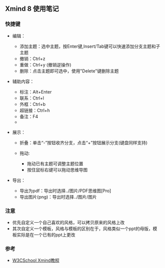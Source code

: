 

## Xmind 8 使用笔记


### 快捷键


- 编辑：

  - 添加主题：选中主题，按Enter键,Insert/Tab键可以快速添加分支主题和子主题
  - 撤销：Ctrl+z
  - 重做：Ctrl+y  (撤销逆操作) 
  - 删除：点击主题即可选中，使用"Delete"键删除主题

- 辅助内容：

  - 标注：Alt+Enter
  - 联系：Ctrl+l
  - 外框：Ctrl+b
  - 超链接：Ctrl+h
  - 备注：F4
  - 

- 展示：

  - 折叠：单击“-”按钮收齐分支，点击“+”按钮展示分支(键盘同样支持)
  - 拖动:
  
    - 拖动已有主题可调整主题位置
    - 按住鼠标右键可以拖动思维导图



- 导出：

  - 导出为pdf：导出时选择../图片/PDF思维图[Pro]
  - 导出图片(png)：导出时选择../图片/图片

### 注意
- 优先自定义一个自己喜欢的风格，可以拷贝原来的风格上改
- 其次自定义一个模板，风格与模板的区别在于，风格类似一个ppt的母版，模板实际是在一个已有的ppt上更改



### 参考
- [W3CSchool Xmind教程](https://www.w3cschool.cn/xmind/l2gk1qmk.html) 

